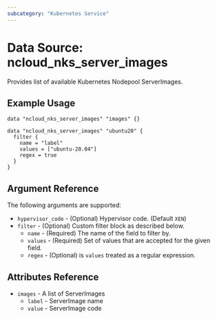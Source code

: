 ```yaml
---
subcategory: "Kubernetes Service"
---
```



# Data Source: ncloud_nks_server_images

Provides list of available Kubernetes Nodepool ServerImages.

## Example Usage

```hcl
data "ncloud_nks_server_images" "images" {}

data "ncloud_nks_server_images" "ubuntu20" {
  filter {
    name = "label"
    values = ["ubuntu-20.04"]
    regex = true
  }
}

```

## Argument Reference

The following arguments are supported:

* `hypervisor_code` - (Optional) Hypervisor code. (Default `XEN`)
* `filter` - (Optional) Custom filter block as described below.
  * `name` - (Required) The name of the field to filter by.
  * `values` - (Required) Set of values that are accepted for the given field.
  * `regex` - (Optional) is `values` treated as a regular expression.

## Attributes Reference

* `images` - A list of ServerImages
  * `label` - ServerImage name
  * `value` - ServerImage code
